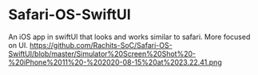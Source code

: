 # Safari-OS-SwiftUI
An iOS app in swiftUI that looks and works similar to safari.  More focused on UI.
<img>https://github.com/Rachits-SoC/Safari-OS-SwiftUI/blob/master/Simulator%20Screen%20Shot%20-%20iPhone%2011%20-%202020-08-15%20at%2023.22.41.png<img>


